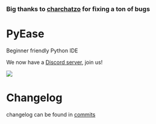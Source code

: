 ### Big thanks to [charchatzo](https://github.com/charchatzo) for fixing a ton of bugs

# PyEase
Beginner friendly Python IDE

We now have a [Discord server](https://discord.gg/4HTgUrzD), join us!

![](https://media.discordapp.net/attachments/874778832102645843/883161257694363688/ezgif-2-704fe75fc246.gif)

# Changelog

changelog can be found in [commits](https://github.com/CodeDiseaseDev/PyEase/commits/master)
